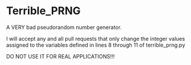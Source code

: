 # Terrible_PRNG
A VERY bad pseudorandom number generator. 

I will accept any and all pull requests that only change the integer values assigned to the variables defined in lines 8 through 11 of terrible_prng.py

DO NOT USE IT FOR REAL APPLICATIONS!!!
